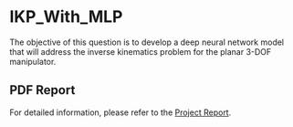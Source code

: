 # IKP_With_MLP
The objective of this question is to develop a deep neural network model that will address the inverse kinematics problem for the planar 3-DOF manipulator.
## PDF Report
For detailed information, please refer to the [Project Report](./IKP_Report.pdf).
